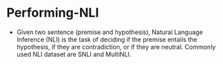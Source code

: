# Performing-NLI

- Given two sentence (premise and hypothesis), Natural Language Inference (NLI) is the task of deciding if the premise entails the hypothesis, if they are contradiction, or if they are neutral. Commonly used NLI dataset are SNLI and MultiNLI.
